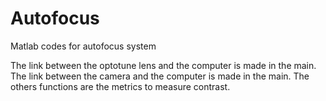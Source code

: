 # Autofocus
Matlab codes for autofocus system

The link between the optotune lens and the computer is made in the main. The link between the camera and the computer is made in the main. The others functions are the metrics to measure contrast. 
